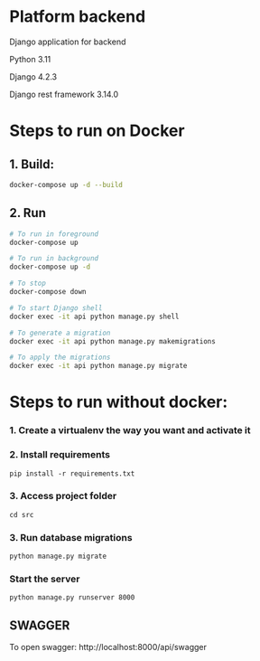 # Platform backend
Django application for backend

Python 3.11

Django 4.2.3

Django rest framework 3.14.0

# Steps to run on Docker

## 1. Build:
```sh
docker-compose up -d --build
```
## 2. Run
```sh
# To run in foreground
docker-compose up

# To run in background
docker-compose up -d 

# To stop
docker-compose down

# To start Django shell
docker exec -it api python manage.py shell

# To generate a migration
docker exec -it api python manage.py makemigrations

# To apply the migrations
docker exec -it api python manage.py migrate
```

# Steps to run without docker:

### 1. Create a virtualenv the way you want and activate it

### 2. Install requirements
``
pip install -r requirements.txt
``
### 3. Access project folder
``
cd src
``

### 3. Run database migrations
``
python manage.py migrate
``

### Start the server

``
python manage.py runserver 8000
``


## SWAGGER
To open swagger: http://localhost:8000/api/swagger
